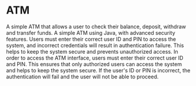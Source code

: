 # ATM
A simple ATM that allows a user to check their balance, deposit, withdraw and transfer funds.
A simple ATM using Java, with advanced security features. Users must enter their correct user ID and PIN to access the system, and incorrect credentials will result in authentication failure. This helps to keep the system secure and prevents unauthorized access. In order to access the ATM interface, users must enter their correct user ID and PIN. This ensures that only authorized users can access the system and helps to keep the system secure. If the user's ID or PIN is incorrect, the authentication will fail and the user will not be able to proceed.

